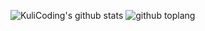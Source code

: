 ![KuliCoding's github stats](https://github-readme-stats.vercel.app/api?username=kulicoding1963&show_icons=true&theme=dark)
![github toplang](https://github-readme-stats.vercel.app/api/top-langs/?username=kulicoding1963&layout=compact&theme=nightowl)
